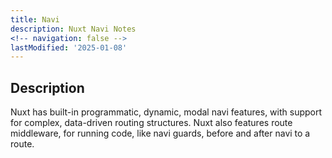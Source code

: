 ```yaml
---
title: Navi
description: Nuxt Navi Notes
<!-- navigation: false --> 
lastModified: '2025-01-08'
---
```


## Description

Nuxt has built-in programmatic, dynamic, modal navi features, with support for complex, data-driven routing structures.  Nuxt also features route middleware, for running code, like navi guards, before and after navi to a route.
